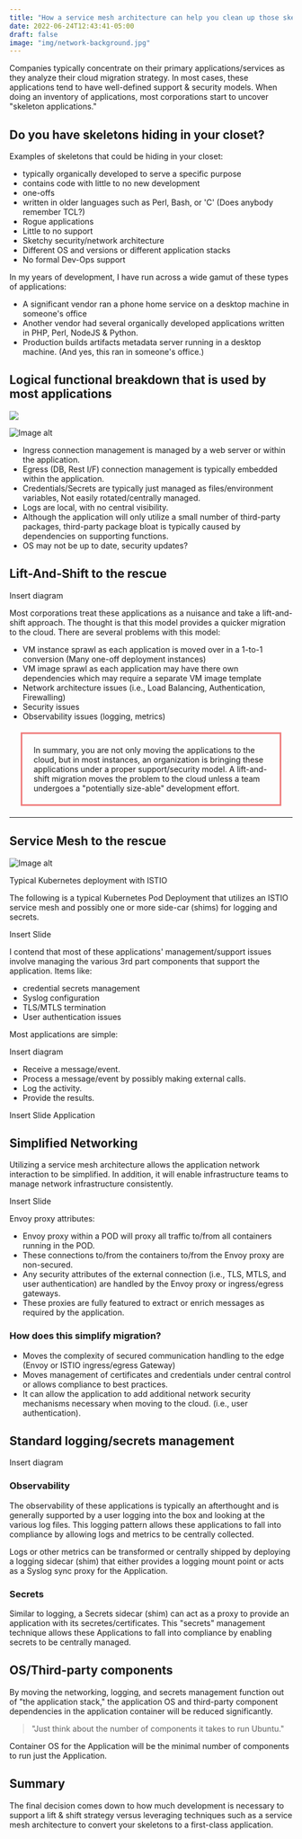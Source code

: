 ```yaml
---
title: "How a service mesh architecture can help you clean up those skeletons in your closet."
date: 2022-06-24T12:43:41-05:00
draft: false 
image: "img/network-background.jpg"
---
```



Companies typically concentrate on their primary applications/services as they analyze their cloud migration strategy. In most cases, these applications tend to have well-defined support & security models. When doing an inventory of applications, most corporations start to uncover "skeleton applications."

## Do you have skeletons hiding in your closet?

Examples of skeletons that could be hiding in your closet:
* typically organically developed to serve a specific purpose
* contains code with little to no new development
* one-offs
* written in older languages such as Perl, Bash, or 'C' (Does anybody remember TCL?)
* Rogue applications
* Little to no support
* Sketchy security/network architecture
* Different OS and versions or different application stacks
* No formal Dev-Ops support

In my years of development, I have run across a wide gamut of these types of applications:
* A significant vendor ran a phone home service on a desktop machine in someone's office
* Another vendor had several organically developed applications written in PHP, Perl, NodeJS & Python.
* Production builds artifacts metadata server running in a desktop machine. (And yes, this ran in someone's office.)

## Logical functional breakdown that is used by most applications
<img src="images/Untitled.drawio.svg">

![Image alt](images/application-pattern.png)

* Ingress connection management is managed by a web server or within the application.
* Egress (DB, Rest I/F) connection management is typically embedded within the application.
* Credentials/Secrets are typically just managed as files/environment variables, Not easily rotated/centrally managed.
* Logs are local, with no central visibility.
* Although the application will only utilize a small number of third-party packages, third-party package bloat is typically caused by dependencies on supporting functions.
* OS may not be up to date, security updates?

 
## Lift-And-Shift to the rescue

Insert diagram

Most corporations treat these applications as a nuisance and take a lift-and-shift approach. The thought is that this model provides a quicker migration to the cloud. There are several problems with this model:
* VM instance sprawl as each application is moved over in a 1-to-1 conversion (Many one-off deployment instances)
* VM image sprawl as each application may have there own dependencies which may require a separate VM image template
* Network architecture issues (i.e., Load Balancing, Authentication, Firewalling)
* Security issues
* Observability issues (logging, metrics)


<div style="border-style: solid; margin: 20px 20px; border-width: medium; border-color:#F08080;float:center"><p style="margin: 20px 20px";>In summary, you are not only moving the applications to the cloud, but in most instances, an organization is bringing these applications under a proper support/security model. A lift-and-shift migration moves the problem to the cloud unless a team undergoes a "potentially size-able" development effort. </p>
</div>

---




## Service Mesh to the rescue

![Image alt](images/service-mesh-to-rescue.png)


Typical Kubernetes deployment with ISTIO

The following is a typical Kubernetes Pod Deployment that utilizes an ISTIO service mesh and possibly one or more side-car (shims) for logging and secrets.

Insert Slide

I contend that most of these applications' management/support issues involve managing the various 3rd part components that support the application. Items like:
* credential secrets management
* Syslog configuration
* TLS/MTLS termination
* User authentication issues

Most applications are simple:

Insert diagram

* Receive a message/event.
* Process a message/event by possibly making external calls.
* Log the activity.
* Provide the results.


Insert Slide Application

## Simplified Networking

Utilizing a service mesh architecture allows the application network interaction to be simplified. In addition, it will enable infrastructure teams to manage network infrastructure consistently.

Insert Slide

Envoy proxy attributes:
* Envoy proxy within a POD will proxy all traffic to/from all containers running in the POD.
* These connections to/from the containers to/from the Envoy proxy are non-secured. 
* Any security attributes of the external connection (i.e., TLS, MTLS, and user authentication) are handled by the Envoy proxy or ingress/egress gateways.
* These proxies are fully featured to extract or enrich messages as required by the application.

### How does this simplify migration?

* Moves the complexity of secured communication handling to the edge (Envoy or ISTIO ingress/egress Gateway)
* Moves management of certificates and credentials under central control or allows compliance to best practices.
* It can allow the application to add additional network security mechanisms necessary when moving to the cloud. (i.e., user authentication).

## Standard logging/secrets management 

Insert diagram

### Observability

The observability of these applications is typically an afterthought and is generally supported by a user logging into the box and looking at the various log files. This logging pattern allows these applications to fall into compliance by allowing logs and metrics to be centrally collected.

Logs or other metrics can be transformed or centrally shipped by deploying a logging sidecar (shim) that either provides a logging mount point or acts as a Syslog sync proxy for the Application.

### Secrets
Similar to logging, a Secrets sidecar (shim) can act as a proxy to provide an application with its secretes/certificates. This "secrets" management technique allows these Applications to fall into compliance by enabling secrets to be centrally managed. 

## OS/Third-party components

By moving the networking, logging, and secrets management function out of "the application stack," the application OS and third-party component dependencies in the application container will be reduced significantly.

 >"Just think about the number of components it takes to run Ubuntu."

Container OS for the Application will be the minimal number of components to run just the Application.

## Summary

The final decision comes down to how much development is necessary to support a lift & shift strategy versus leveraging techniques such as a service mesh architecture to convert your skeletons to a first-class application.

